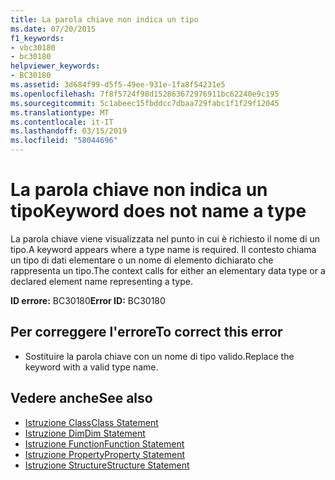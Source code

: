 ```yaml
---
title: La parola chiave non indica un tipo
ms.date: 07/20/2015
f1_keywords:
- vbc30180
- bc30180
helpviewer_keywords:
- BC30180
ms.assetid: 3d684f99-d5f5-49ee-931e-1fa8f54231e5
ms.openlocfilehash: 7f8f5724f98d152863672976911bc62240e9c195
ms.sourcegitcommit: 5c1abeec15fbddcc7dbaa729fabc1f1f29f12045
ms.translationtype: MT
ms.contentlocale: it-IT
ms.lasthandoff: 03/15/2019
ms.locfileid: "58044696"
---
```

# <a name="keyword-does-not-name-a-type"></a><span data-ttu-id="f7497-102">La parola chiave non indica un tipo</span><span class="sxs-lookup"><span data-stu-id="f7497-102">Keyword does not name a type</span></span>
<span data-ttu-id="f7497-103">La parola chiave viene visualizzata nel punto in cui è richiesto il nome di un tipo.</span><span class="sxs-lookup"><span data-stu-id="f7497-103">A keyword appears where a type name is required.</span></span> <span data-ttu-id="f7497-104">Il contesto chiama un tipo di dati elementare o un nome di elemento dichiarato che rappresenta un tipo.</span><span class="sxs-lookup"><span data-stu-id="f7497-104">The context calls for either an elementary data type or a declared element name representing a type.</span></span>  
  
 <span data-ttu-id="f7497-105">**ID errore:** BC30180</span><span class="sxs-lookup"><span data-stu-id="f7497-105">**Error ID:** BC30180</span></span>  
  
## <a name="to-correct-this-error"></a><span data-ttu-id="f7497-106">Per correggere l'errore</span><span class="sxs-lookup"><span data-stu-id="f7497-106">To correct this error</span></span>  
  
-   <span data-ttu-id="f7497-107">Sostituire la parola chiave con un nome di tipo valido.</span><span class="sxs-lookup"><span data-stu-id="f7497-107">Replace the keyword with a valid type name.</span></span>  
  
## <a name="see-also"></a><span data-ttu-id="f7497-108">Vedere anche</span><span class="sxs-lookup"><span data-stu-id="f7497-108">See also</span></span>

- [<span data-ttu-id="f7497-109">Istruzione Class</span><span class="sxs-lookup"><span data-stu-id="f7497-109">Class Statement</span></span>](../../visual-basic/language-reference/statements/class-statement.md)
- [<span data-ttu-id="f7497-110">Istruzione Dim</span><span class="sxs-lookup"><span data-stu-id="f7497-110">Dim Statement</span></span>](../../visual-basic/language-reference/statements/dim-statement.md)
- [<span data-ttu-id="f7497-111">Istruzione Function</span><span class="sxs-lookup"><span data-stu-id="f7497-111">Function Statement</span></span>](../../visual-basic/language-reference/statements/function-statement.md)
- [<span data-ttu-id="f7497-112">Istruzione Property</span><span class="sxs-lookup"><span data-stu-id="f7497-112">Property Statement</span></span>](../../visual-basic/language-reference/statements/property-statement.md)
- [<span data-ttu-id="f7497-113">Istruzione Structure</span><span class="sxs-lookup"><span data-stu-id="f7497-113">Structure Statement</span></span>](../../visual-basic/language-reference/statements/structure-statement.md)
